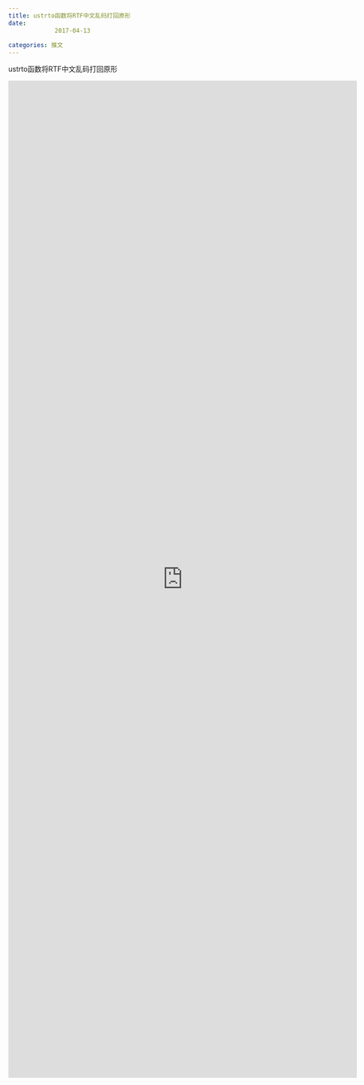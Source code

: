 ```yaml
---
title: ustrto函数将RTF中文乱码打回原形
date: 
             2017-04-13
            
categories: 推文
---
```

ustrto函数将RTF中文乱码打回原形<!--more-->
<iframe src="http://202.114.234.173:8669/appbbs/Stata_Article/@ustrto函数将RTF中文乱码打回原形.htm" width="700px" height="2000px" scrolling="auto" frameborder=0 ></iframe>